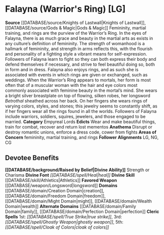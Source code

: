 ﻿---
ability:
- Strength
- Charisma
ability_boost:
- Strength
- Charisma
alignment: LG
deity:
- '[[DATABASE/deity/Falayna|Falayna]]'
deity_category: Empyreal Lords
divine_font: Heal
domain:
- '[[DATABASE/domain/Creation Domain|Creation]]'
- '[[DATABASE/domain/Family Domain|Family]]'
- '[[DATABASE/domain/Freedom Domain|Freedom]]'
- '[[DATABASE/domain/Might Domain|Might]]'
- '[[DATABASE/domain/Perfection Domain|Perfection]]'
- '[[DATABASE/domain/Wealth Domain|Wealth]]'
favored_weapon: '[[DATABASE/weapon/Longsword|Longsword]]'
follower_alignment:
- LG
- NG
- CG
id: '119'
name: Falayna
rarity: Common
rus_type_level: null
skill:
- '[[DATABASE/skill/Athletics|Athletics]]'
source: '[[DATABASE/source/Knights of Lastwall|Knights of Lastwall]]'
trait: null
type: Deity

---
# Falayna (Warrior's Ring) [LG]

**Source** [[DATABASE/source/Knights of Lastwall|Knights of Lastwall]], [[DATABASE/source/Gods & Magic|Gods & Magic]] 
Femininity, martial training, and rings are the purview of the Warrior’s Ring. In the eyes of Falayna, there is as much grace and beauty in the martial arts as exists in any culture’s definition of femininity. The strength of womanhood is a hallmark of femininity, and strength in arms reflects this, with the flourish and personality of a fighting style a vibrant means for self-expression. Followers of Falayna learn to fight so they can both express their body and defend themselves if necessary, and strive to feel beautiful doing so, both in form and in dress. Falayna also enjoys rings, and as such she is associated with events in which rings are given or exchanged, such as weddings.
 When the Warrior’s Ring appears to mortals, her form is most often that of a muscular woman with the hair and eye colors most commonly associated with feminine beauty in the mortal’s mind. She wears a bright silver breastplate on top of flowing, silken robes, her longsword _Betrothal_ sheathed across her back. On her fingers she wears rings of varying colors, styles, and stones; this jewelry seems to constantly shift, as if her fingers wear all the rings found in all the worlds. Followers of Falayna include warriors, soldiers, squires, jewelers, and those engaged to be married.
**Category** Empyreal Lords
**Edicts** Wear and make beautiful things, train for combat, recover and return lost mementos
**Anathema** Disrupt or destroy romantic unions, enforce a dress code, cower from fights
**Areas of Concern** femininity, martial training, and rings
**Follower Alignments** LG, NG, CG

## Devotee Benefits

**[[DATABASE/background/Raised by Belief|Divine Ability]]** Strength or Charisma
**Divine Font** _[[DATABASE/spell/Heal|heal]]_
**Divine Skill** [[DATABASE/skill/Athletics|Athletics]]
**Favored Weapon** [[DATABASE/weapon/Longsword|longsword]]
**Domains** [[DATABASE/domain/Creation Domain|creation]], [[DATABASE/domain/Freedom Domain|freedom]], [[DATABASE/domain/Might Domain|might]], [[DATABASE/domain/Wealth Domain|wealth]]
**Alternate Domains** [[DATABASE/domain/Family Domain|family]], [[DATABASE/domain/Perfection Domain|perfection]]
**Cleric Spells** 1st: _[[DATABASE/spell/True Strike|true strike]]_, 3rd: _[[DATABASE/spell/Ghostly Weapon|ghostly weapon]]_, 5th: _[[DATABASE/spell/Cloak of Colors|cloak of colors]]_